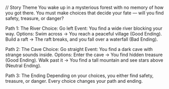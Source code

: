 // Story Theme
You wake up in a mysterious forest with no memory of how you got there. You must make choices that decide your fate — will you find safety, 
treasure, or danger?

Path 1: The River
Choice: Go left
Event: You find a wide river blocking your way.
Options:
Swim across → You reach a peaceful village (Good Ending).
Build a raft → The raft breaks, and you fall over a waterfall (Bad Ending).

Path 2: The Cave
Choice: Go straight
Event: You find a dark cave with strange sounds inside.
Options:
Enter the cave → You find hidden treasure (Good Ending).
Walk past it → You find a tall mountain and see stars above (Neutral Ending).

Path 3: The Ending
Depending on your choices, you either find safety, treasure, or danger.
Every choice changes your path and ending.





